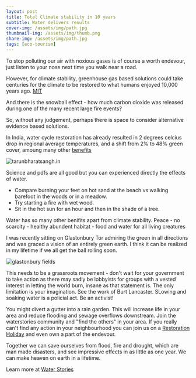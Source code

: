 ```yaml
---
layout: post
title: Total Climate stability in 10 years
subtitle: Water delivers results
cover-img: /assets/img/path.jpg
thumbnail-img: /assets/img/thumb.png
share-img: /assets/img/path.jpg
tags: [eco-tourism]
---
```


To stop polluting our air with noxious gases is of course a worth endevour, just listen to your nose next time you walk near a road.

However, for climate stability, greenhouse gas based solutions could take centuries for the climate to be restored to what humans enjoyed 10,000 years ago.  [MIT](https://climate.mit.edu/ask-mit/how-long-will-it-take-temperatures-stop-rising-or-return-normal-if-we-stop-emitting)

And there is the snowball effect - how much carbon dioxide was released during one of the many recent large fire events?

So, without any judgement, perhaps there is space to consider alternative evidence based solutions.

In India, water cycle restoration has already resulted in 2 degrees celcius drop in regional average temperatures, and a shift from 2% to 48% green cover, amoung many other [benefits](https://tarunbharatsangh.in/impact/#Report)

![tarunbharatsangh.in](https://tarunbharatsangh.in/wp-content/uploads/2023/03/Water-Conservation-38.jpg.webp)

Science and pdfs are all good but you can experienced directly the effects of water.
- Compare burning your feet on hot sand at the beach vs walking barefoot in the woods or in a meadow.
- Try starting a fire with wet wood.
- Sit in the hot sun for an hour and then in the shade of a tree.

Water has so many other benifits apart from climate stability. Peace - no scarcity - healthy abundent habitat - food and water for all living creatures

I was recently sitting on Glastonbury Tor admiring the green in all directions and was graced a vision of an entirely green earth.
I think it can be realized in my lifetime if we all get the ball rolling soon.

![glastonbury fields](https://checkdam.org/assets/img/glastonbury.jpeg)

This needs to be a grassroots movement - don't wait for your government to take action as there may sadly be lobbyists for groups with a vested interest in letting the world burn, insane as that statement is.
The only limitation is your imagination. See the work of Burt Lancaster. SLowing and soaking water is a policial act. Be an activist!

You might divert a gutter into a rain garden. This will increase life in your area and reduce flooding and sewage overflows downstream.
Join the waterstories community and "find the others" in your area.
If you really can't find any action in your neighbourhood you can join us on a [Restoration Holiday](https://checkdam.org/2025-02-26-fiona-restoration-holidays/) and even own a part of the endevour.

Together we can save ourselves from flood, fire and drought, which are man made disasters, and see impressive effects in as little as one year. We can make heaven on earth in a lifetime.

Learn more at [Water Stories](https://www.waterstories.com)
